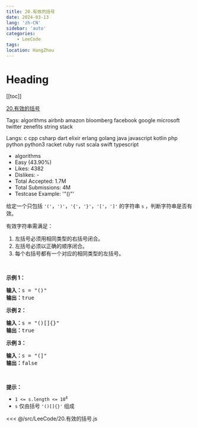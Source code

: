 ```yaml
---
title: 20.有效的括号
date: 2024-03-13
lang: 'zh-CN'
sidebar: 'auto'
categories:
    - LeeCode
tags:
location: HangZhou
---
```


# Heading

[[toc]]

[20.有效的括号](https://leetcode.cn/problems/valid-parentheses/description/)

Tags: algorithms airbnb amazon bloomberg facebook google microsoft twitter zenefits string stack

Langs: c cpp csharp dart elixir erlang golang java javascript kotlin php python python3 racket ruby rust scala swift typescript

-   algorithms
-   Easy (43.90%)
-   Likes: 4382
-   Dislikes: -
-   Total Accepted: 1.7M
-   Total Submissions: 4M
-   Testcase Example: '"()"'

<p>给定一个只包括 <code>'('</code>，<code>')'</code>，<code>'{'</code>，<code>'}'</code>，<code>'['</code>，<code>']'</code>&nbsp;的字符串 <code>s</code> ，判断字符串是否有效。</p>

<p>有效字符串需满足：</p>

<ol>
	<li>左括号必须用相同类型的右括号闭合。</li>
	<li>左括号必须以正确的顺序闭合。</li>
	<li>每个右括号都有一个对应的相同类型的左括号。</li>
</ol>

<p>&nbsp;</p>

<p><strong>示例 1：</strong></p>

<pre>
<strong>输入：</strong>s = "()"
<strong>输出：</strong>true
</pre>

<p><strong>示例&nbsp;2：</strong></p>

<pre>
<strong>输入：</strong>s = "()[]{}"
<strong>输出：</strong>true
</pre>

<p><strong>示例&nbsp;3：</strong></p>

<pre>
<strong>输入：</strong>s = "(]"
<strong>输出：</strong>false
</pre>

<p>&nbsp;</p>

<p><strong>提示：</strong></p>

<ul>
	<li><code>1 &lt;= s.length &lt;= 10<sup>4</sup></code></li>
	<li><code>s</code> 仅由括号 <code>'()[]{}'</code> 组成</li>
</ul>

<<< @/src/LeeCode/20.有效的括号.js
